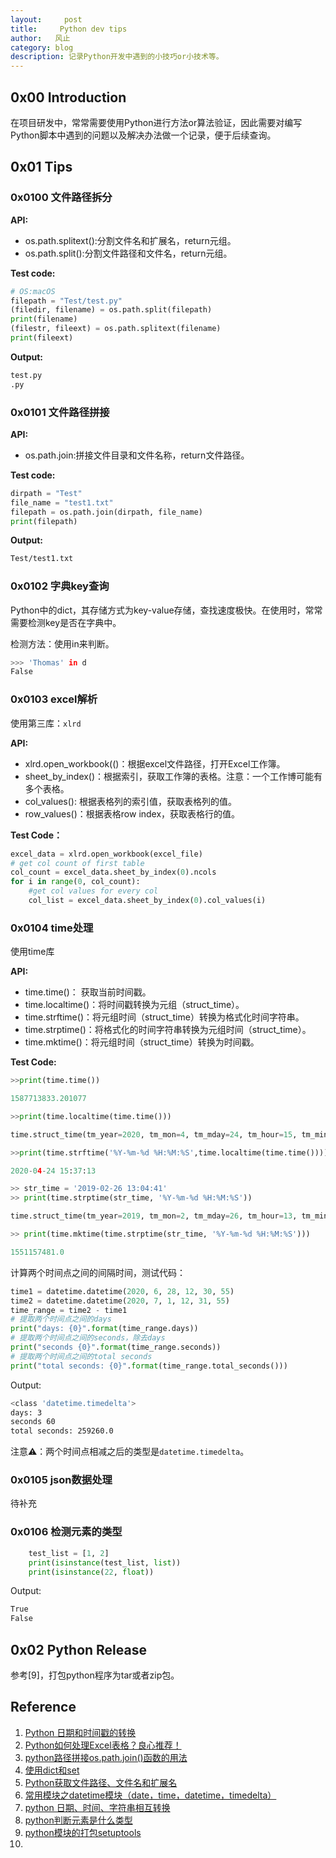 ```yaml
---
layout:     post
title:     Python dev tips
author:   风止
category: blog
description: 记录Python开发中遇到的小技巧or小技术等。
---
```


## 0x00 Introduction

在项目研发中，常常需要使用Python进行方法or算法验证，因此需要对编写Python脚本中遇到的问题以及解决办法做一个记录，便于后续查询。

## 0x01 Tips

### 0x0100 文件路径拆分

**API:**

* os.path.splitext():分割文件名和扩展名，return元组。
* os.path.split():分割文件路径和文件名，return元组。

**Test code:**

```python
# OS:macOS
filepath = "Test/test.py"
(filedir, filename) = os.path.split(filepath)
print(filename)
(filestr, fileext) = os.path.splitext(filename)
print(fileext)
```

**Output:**

```bash
test.py
.py
```

### 0x0101 文件路径拼接

**API:**

* os.path.join:拼接文件目录和文件名称，return文件路径。

**Test code:**

```python
dirpath = "Test"
file_name = "test1.txt"
filepath = os.path.join(dirpath, file_name)
print(filepath)
```

**Output:**

```bash
Test/test1.txt
```

### 0x0102 字典key查询

Python中的dict，其存储方式为key-value存储，查找速度极快。在使用时，常常需要检测key是否在字典中。

检测方法：使用in来判断。

```bash
>>> 'Thomas' in d
False
```

### 0x0103 excel解析

使用第三库：`xlrd`

**API:**

* xlrd.open_workbook(()：根据excel文件路径，打开Excel工作簿。
* sheet_by_index()：根据索引，获取工作簿的表格。注意：一个工作博可能有多个表格。
* col_values(): 根据表格列的索引值，获取表格列的值。
* row_values()：根据表格row index，获取表格行的值。

**Test Code：**

```python
excel_data = xlrd.open_workbook(excel_file)
# get col count of first table
col_count = excel_data.sheet_by_index(0).ncols
for i in range(0, col_count):
	#get col values for every col
	col_list = excel_data.sheet_by_index(0).col_values(i)
```

### 0x0104 time处理

使用time库

**API:**

* time.time()： 获取当前时间戳。
* time.localtime()：将时间戳转换为元组（struct_time）。
* time.strftime()：将元组时间（struct_time）转换为格式化时间字符串。
* time.strptime()：将格式化的时间字符串转换为元组时间（struct_time）。
* time.mktime()：将元组时间（struct_time）转换为时间戳。


**Test Code:** 

```python
>>print(time.time())

1587713833.201077

>>print(time.localtime(time.time()))

time.struct_time(tm_year=2020, tm_mon=4, tm_mday=24, tm_hour=15, tm_min=45, tm_sec=57, tm_wday=4, tm_yday=115, tm_isdst=0)

>>print(time.strftime('%Y-%m-%d %H:%M:%S',time.localtime(time.time())))

2020-04-24 15:37:13

>> str_time = '2019-02-26 13:04:41'
>> print(time.strptime(str_time, '%Y-%m-%d %H:%M:%S'))

time.struct_time(tm_year=2019, tm_mon=2, tm_mday=26, tm_hour=13, tm_min=4, tm_sec=41, tm_wday=1, tm_yday=57, tm_isdst=-1)

>> print(time.mktime(time.strptime(str_time, '%Y-%m-%d %H:%M:%S')))

1551157481.0
```

计算两个时间点之间的间隔时间，测试代码：

```python
time1 = datetime.datetime(2020, 6, 28, 12, 30, 55)
time2 = datetime.datetime(2020, 7, 1, 12, 31, 55)
time_range = time2 - time1
# 提取两个时间点之间的days
print("days: {0}".format(time_range.days))
# 提取两个时间点之间的seconds，除去days
print("seconds {0}".format(time_range.seconds))
# 提取两个时间点之间的total seconds
print("total seconds: {0}".format(time_range.total_seconds()))
```
 
 Output:
 
```bash
<class 'datetime.timedelta'>
days: 3
seconds 60
total seconds: 259260.0
```

注意⚠️：两个时间点相减之后的类型是`datetime.timedelta`。


### 0x0105 json数据处理

待补充

### 0x0106 检测元素的类型

```python
    test_list = [1, 2]
    print(isinstance(test_list, list))
    print(isinstance(22, float))
```

Output:

```bash
True
False
```

## 0x02 Python Release

参考[9]，打包python程序为tar或者zip包。



## Reference

1. [Python 日期和时间戳的转换](https://www.cnblogs.com/strivepy/p/10436213.html)
2. [Python如何处理Excel表格？良心推荐！](https://www.jianshu.com/p/ae01855198fb)
3. [python路径拼接os.path.join()函数的用法](https://www.cnblogs.com/an-ning0920/p/10037790.html)
4. [使用dict和set](https://www.liaoxuefeng.com/wiki/1016959663602400/1017104324028448)
5. [Python获取文件路径、文件名和扩展名](https://blog.csdn.net/lilongsy/article/details/99853925)
6. [常用模块之datetime模块（date，time，datetime，timedelta）](https://blog.csdn.net/z_xiaochuan/article/details/81324367)
7. [python 日期、时间、字符串相互转换](https://www.cnblogs.com/huhu-xiaomaomi/p/10338472.html)
8. [python判断元素是什么类型](https://blog.csdn.net/m0_37490554/article/details/104795514)
9. [python模块的打包setuptools](https://www.cnblogs.com/skying555/p/5191503.html)
10. 